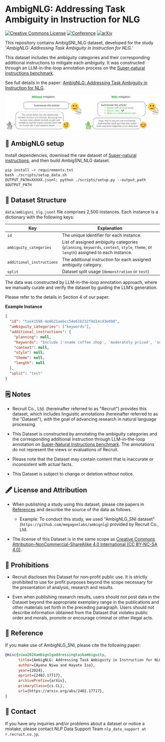 # AmbigNLG: Addressing Task Ambiguity in Instruction for NLG

<a rel="license" href="http://creativecommons.org/licenses/by-nc-sa/4.0/"><img alt="Creative Commons License" style="border-width:0" src="https://i.creativecommons.org/l/by-nc-sa/4.0/88x31.png" /></a>
[![Conference](https://img.shields.io/badge/emnlp-2024-red)]()
[![arXiv](https://img.shields.io/badge/arxiv-2402.17717-success)](https://arxiv.org/abs/2402.17717)

[//]: # ([![Conference]&#40;https://img.shields.io/badge/lrec--coling-2024-red&#41;]&#40;&#41;)

This repository contains AmbigSNI_NLG dataset, developed for the study '*AmbigNLG: Addressing Task Ambiguity in Instruction for NLG.*'

This dataset includes the ambiguity categories and their corresponding additional instructions to mitigate each ambiguity.
It was constructed through an LLM-in-the-loop annotation process on the [Super-natural instructions benchmark](https://arxiv.org/abs/2204.07705).

See full details in the paper: [AmbigNLG: Addressing Task Ambiguity in Instruction for NLG](https://arxiv.org/abs/2402.17717).

![ambignlg](img/overview.png)

## 🔧 AmbigNLG setup

Install dependencies, download the raw dataset of [Super-natural instructions](https://arxiv.org/abs/2204.07705), and then build AmbigSNI_NLG dataset.

```shell
pip install -r requirements.txt
bash ./scripts/setup_data.sh
OUTPUT_PATH=XXXXX.jsonl; python ./scripts/setup.py --output_path $OUTPUT_PATH
```

## 🌲 Dataset Structure

`data/ambigsni_nlg.jsonl` file comprises 2,500 instances. Each instance is a dictionary with the following keys:

| Key                       | Explanation                                                                                                                         |
|---------------------------|-------------------------------------------------------------------------------------------------------------------------------------|
| `id`                      | The unique identifier for each instance.                                                                                            |    
| `ambiguity_categories`    | List of assigned ambiguity categories (`planning`, `keywords`, `context`, `style`, `theme`, or `length`) assigned to each instance. | 
| `additional_instructions` | The additional instruction for each assigned ambiguity category.                                                                    | 
| `split`                   | Dataset split usage (`demonstration` or `test`)                                                                                     | 

The data was constructed by LLM-in-the-loop annotation approach, where we manually curate and verify the dataset by guiding the LLM’s generation.

Please refer to the details in Section 4 of our paper.

**Example Instance**

```json
{
  "id": "task1598-4e8b21aebcc54e61b232f9d14c43e09d",
  "ambiguity_categories": ["keywords"],
  "additional_instructions": {
    "planning": null,
    "keywords": "Include ['xname coffee shop', 'moderately priced', 'xnear', 'food'] in your response.",
    "context": null,
    "style": null,
    "theme": null,
    "length": null
  },
  "split": "test"
}

```

## 🗒 Notes

- Recruit Co., Ltd. (hereinafter referred to as "Recruit") provides this dataset, which includes linguistic annotations (hereinafter referred to as the "Dataset"), with the goal of advancing research in natural language processing.

- This Dataset is constructed by annotating the ambiguity categories and the corresponding additional instruction through LLM-in-the-loop annotation on [Super-Natural Instructions benchmark](https://aclanthology.org/2022.emnlp-main.340/).  The annotations do not represent the views or evaluations of Recruit.

- Please note that the Dataset may contain content that is inaccurate or inconsistent with actual facts.

- This Dataset is subject to change or deletion without notice.

## 🖋 License and Attribution

- When publishing a study using this dataset, please cite papers in [References](#-reference) and describe the source of the data as follows.
    - Example: To conduct this study, we used "AmbigNLG_SNI dataset" (``https://github.com/megagonlabs/ambignlg``) provided by Recruit Co., Ltd.

- The license of this Dataset is in the same scope
  as [Creative Commons Attribution-NonCommercial-ShareAlike 4.0 International (CC BY-NC-SA 4.0)](https://creativecommons.org/licenses/by-nc-sa/4.0/).

## 🚨 Prohibitions

- Recruit discloses this Dataset for non-profit public use. It is strictly prohibited to use for profit purposes beyond the scope necessary for the presentation of analysis, research and results.

- Even when publishing research results, users should not post data in the Dataset beyond the appropriate exemplary range in the publications and other materials set forth in the preceding paragraph. Users should not describe information obtained from the Dataset that violates public order and morals, promote or encourage criminal or other illegal acts.

## 📘 Reference

If you make use of AmbigNLG_SNI, please cite the following paper:

```bibtex
@misc{niwa2024ambignlgaddressingtaskambiguity,
      title={AmbigNLG: Addressing Task Ambiguity in Instruction for NLG}, 
      author={Ayana Niwa and Hayate Iso},
      year={2024},
      eprint={2402.17717},
      archivePrefix={arXiv},
      primaryClass={cs.CL},
      url={https://arxiv.org/abs/2402.17717}, 
}
```

## 📩 Contact

If you have any inquiries and/or problems about a dataset or notice a mistake, please contact NLP Data Support Team ``nlp_data_support at r.recruit.co.jp``.